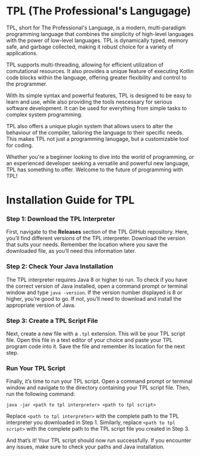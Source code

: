 # TPL (The Professional's Langugage)
TPL, short for The Professional's Language, is a modern, multi-paradigm programming language that combines the simplicity of high-level languages with the power of low-level languages. TPL is dynamically typed, memory safe, and garbage collected, making it robust choice for a variety of applications.

TPL supports multi-threading, allowing for efficient utilization of comutational resources. It also provides a unique feature of executing Kotlin code blocks within the language, offering greater flexibility and control to the programmer.

With its simple syntax and powerful features, TPL is designed to be easy to learn and use, while also providing the tools nescessary for serious software development. It can be used for everything from simple tasks to complex system programming.

TPL also offers a unique plugin system that allows users to alter the behaviour of the compiler, tailoring the language to their specific needs. This makes TPL not just a programming lanugage, but a customizable tool for coding.

Whether you're a beginner looking to dive into the world of programming, or an experienced developer seeking a versatile and powerful new language, TPL has something to offer. Welcome to the future of programming with TPL!

# Installation Guide for TPL
### Step 1: Download the TPL Interpreter
First, navigate to the **Releases** section of the TPL GitHub repository. Here, you’ll find different versions of the TPL interpreter. Download the version that suits your needs. Remember the location where you save the downloaded file, as you’ll need this information later.
### Step 2: Check Your Java Installation
The TPL interpreter requires Java 8 or higher to run. To check if you have the correct version of Java installed, open a command prompt or terminal window and type `java -version`. If the version number displayed is 8 or higher, you’re good to go. If not, you’ll need to download and install the appropriate version of Java.
### Step 3: Create a TPL Script File
Next, create a new file with a `.tpl` extension. This will be your TPL script file. Open this file in a text editor of your choice and paste your TPL program code into it. Save the file and remember its location for the next step.
### Run Your TPL Script
Finally, it’s time to run your TPL script. Open a command prompt or terminal window and navigate to the directory containing your TPL script file. Then, run the following command:
```
java -jar <path to tpl interpreter> <path to tpl script>
```
Replace `<path to tpl interpreter>` with the complete path to the TPL interpreter you downloaded in Step 1. Similarly, replace `<path to tpl script>` with the complete path to the TPL script file you created in Step 3.

And that’s it! Your TPL script should now run successfully. If you encounter any issues, make sure to check your paths and Java installation.

